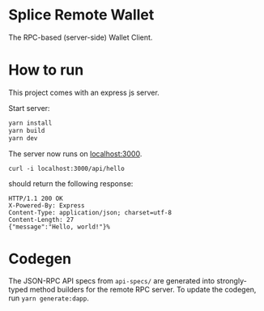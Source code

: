 # Splice Remote Wallet

The RPC-based (server-side) Wallet Client.

# How to run

This project comes with an express js server.

Start server:

```sh
yarn install
yarn build
yarn dev
```

The server now runs on [localhost:3000](http://localhost:3000/).

```shell
curl -i localhost:3000/api/hello
```

should return the following response:

```angular2html
HTTP/1.1 200 OK
X-Powered-By: Express
Content-Type: application/json; charset=utf-8
Content-Length: 27
{"message":"Hello, world!"}%
```

# Codegen

The JSON-RPC API specs from `api-specs/` are generated into strongly-typed method builders for the remote RPC server. To update the codegen, run `yarn generate:dapp`.
